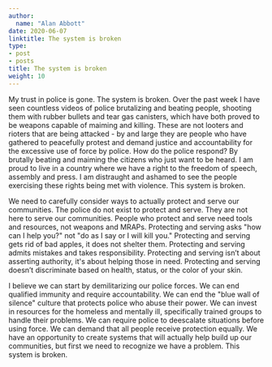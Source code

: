 ```yaml
---
author:
  name: "Alan Abbott"
date: 2020-06-07
linktitle: The system is broken
type:
- post
- posts
title: The system is broken
weight: 10
---
```


My trust in police is gone. The system is broken. Over the past week I have seen countless videos of police brutalizing and beating people, shooting them with rubber bullets and tear gas canisters, which have both proved to be weapons capable of maiming and killing. These are not looters and rioters that are being attacked - by and large they are people who have gathered to peacefully protest and demand justice and accountability for the excessive use of force by police. How do the police respond? By brutally beating and maiming the citizens who just want to be heard. I am proud to live in a country where we have a right to the freedom of speech, assembly and press. I am distraught and ashamed to see the people exercising these rights being met with violence. This system is broken.

We need to carefully consider ways to actually protect and serve our communities. The police do not exist to protect and serve. They are not here to serve our communities. People who protect and serve need tools and resources, not weapons and MRAPs. Protecting and serving asks "how can I help you?" not "do as I say or I will kill you." Protecting and serving gets rid of bad apples, it does not shelter them. Protecting and serving admits mistakes and takes responsibility. Protecting and serving isn’t about asserting authority, it's about helping those in need. Protecting and serving doesn’t discriminate based on health, status, or the color of your skin.

I believe we can start by demilitarizing our police forces. We can end qualified immunity and require accountability. We can end the "blue wall of silence" culture that protects police who abuse their power. We can invest in resources for the homeless and mentally ill, specifically trained groups to handle their problems. We can require police to deescalate situations before using force. We can demand that all people receive protection equally. We have an opportunity to create systems that will actually help build up our communities, but first we need to recognize we have a problem. This system is broken.